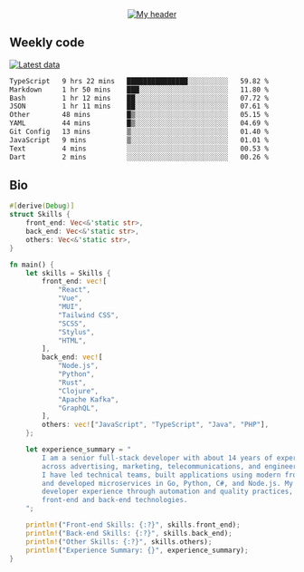 <div align="center">
  <a href="https://skvggor.dev">
    <img src="https://github.com/skvggor/skvggor/assets/958723/d0c9aa9c-0c21-4219-acff-3d4f36f94691" alt="My header" />
  </a>
</div>


## Weekly code

[![Latest data](https://github.com/skvggor/skvggor/actions/workflows/main.yml/badge.svg)](https://github.com/skvggor/skvggor/actions/workflows/main.yml)

<!--START_SECTION:waka-->

```txt
TypeScript   9 hrs 22 mins   ███████████████░░░░░░░░░░   59.82 %
Markdown     1 hr 50 mins    ███░░░░░░░░░░░░░░░░░░░░░░   11.80 %
Bash         1 hr 12 mins    ██░░░░░░░░░░░░░░░░░░░░░░░   07.72 %
JSON         1 hr 11 mins    ██░░░░░░░░░░░░░░░░░░░░░░░   07.61 %
Other        48 mins         █▒░░░░░░░░░░░░░░░░░░░░░░░   05.15 %
YAML         44 mins         █▒░░░░░░░░░░░░░░░░░░░░░░░   04.69 %
Git Config   13 mins         ▒░░░░░░░░░░░░░░░░░░░░░░░░   01.40 %
JavaScript   9 mins          ▒░░░░░░░░░░░░░░░░░░░░░░░░   01.01 %
Text         4 mins          ░░░░░░░░░░░░░░░░░░░░░░░░░   00.53 %
Dart         2 mins          ░░░░░░░░░░░░░░░░░░░░░░░░░   00.26 %
```

<!--END_SECTION:waka-->

## Bio

```rust
#[derive(Debug)]
struct Skills {
    front_end: Vec<&'static str>,
    back_end: Vec<&'static str>,
    others: Vec<&'static str>,
}

fn main() {
    let skills = Skills {
        front_end: vec![
            "React",
            "Vue",
            "MUI",
            "Tailwind CSS",
            "SCSS",
            "Stylus",
            "HTML",
        ],
        back_end: vec![
            "Node.js",
            "Python",
            "Rust",
            "Clojure",
            "Apache Kafka",
            "GraphQL",
        ],
        others: vec!["JavaScript", "TypeScript", "Java", "PHP"],
    };

    let experience_summary = "
        I am a senior full-stack developer with about 14 years of experience in large-scale projects
        across advertising, marketing, telecommunications, and engineering sectors.
        I have led technical teams, built applications using modern front-end frameworks like React and Vue,
        and developed microservices in Go, Python, C#, and Node.js. My recent work focuses on improving
        developer experience through automation and quality practices, leveraging my skills in both
        front-end and back-end technologies.
    ";

    println!("Front-end Skills: {:?}", skills.front_end);
    println!("Back-end Skills: {:?}", skills.back_end);
    println!("Other Skills: {:?}", skills.others);
    println!("Experience Summary: {}", experience_summary);
}
```
<!-- </details> -->

<!-- <div align="center">
  <h2>🤖 Recent Code Activity</h2>
  <img width="500" src="https://github-readme-stats.vercel.app/api/wakatime?username=skvggor&hide_title=true&layout=compact&theme=transparent" alt="Wakatime Stats" />
</div>

<br>

<div align="center">
  <h2>📈 GitHub Stats</h2>
  <img width="500" src="https://github-readme-stats.vercel.app/api?username=skvggor&show_icons=true&theme=transparent&hide_title=true&count_private=true" alt="GitHub Stats" />
</div>
 -->
